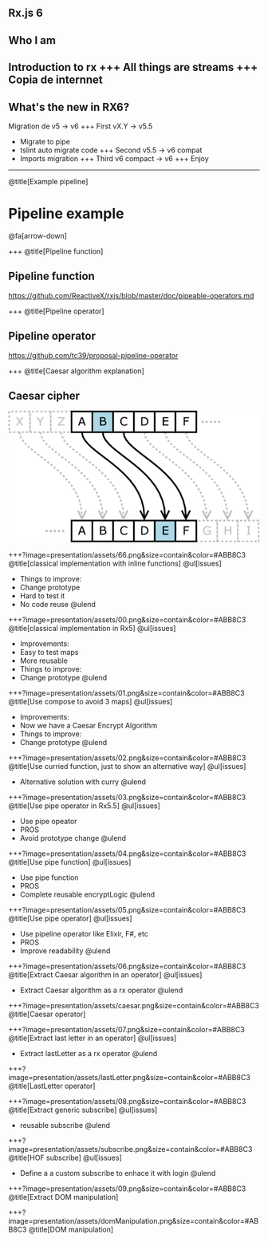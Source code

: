 Rx.js 6
--- 
Who I am
---
Introduction to rx
+++
All things are streams
+++
Copia de internnet
---
What's the new in RX6?
---
Migration de v5 -> v6
+++
First vX.Y -> v5.5
- Migrate to pipe
- tslint auto migrate code
+++
Second v5.5 -> v6 compat
- Imports migration
+++
Third v6 compact -> v6
+++
Enjoy

---
@title[Example pipeline]
# Pipeline example
@fa[arrow-down]

+++
@title[Pipeline function]
## Pipeline function
  https://github.com/ReactiveX/rxjs/blob/master/doc/pipeable-operators.md

+++
@title[Pipeline operator]
## Pipeline operator
  https://github.com/tc39/proposal-pipeline-operator

+++
@title[Caesar algorithm explanation]
## Caesar cipher
![Caesar cipher](presentation/assets/Caesar_cipher.png)

+++?image=presentation/assets/66.png&size=contain&color=#ABB8C3
@title[classical implementation with inline functions]
@ul[issues]
- Things to improve: 
- Change prototype 
- Hard to test it 
- No code reuse 
@ulend

+++?image=presentation/assets/00.png&size=contain&color=#ABB8C3
@title[classical implementation in Rx5]
@ul[issues]
- Improvements:
- Easy to test maps
- More reusable
- Things to improve: 
- Change prototype
@ulend

+++?image=presentation/assets/01.png&size=contain&color=#ABB8C3
@title[Use compose to avoid 3 maps]
@ul[issues]
- Improvements:
- Now we have a Caesar Encrypt Algorithm
- Things to improve: 
- Change prototype
@ulend

+++?image=presentation/assets/02.png&size=contain&color=#ABB8C3
@title[Use curried function, just to show an alternative way]
@ul[issues]
- Alternative solution with curry
@ulend

+++?image=presentation/assets/03.png&size=contain&color=#ABB8C3
@title[Use pipe operator in Rx5.5]
@ul[issues]
- Use pipe opeator
- PROS
- Avoid prototype change
@ulend

+++?image=presentation/assets/04.png&size=contain&color=#ABB8C3
@title[Use pipe function]
@ul[issues]
- Use pipe function
- PROS 
- Complete reusable encryptLogic
@ulend

+++?image=presentation/assets/05.png&size=contain&color=#ABB8C3
@title[Use pipe operator]
@ul[issues]
- Use pipeline operator like Elixir, F#, etc
- PROS 
- Improve readability
@ulend

+++?image=presentation/assets/06.png&size=contain&color=#ABB8C3
@title[Extract Caesar algorithm in an operator]
@ul[issues]
- Extract Caesar algorithm as a rx operator
@ulend

+++?image=presentation/assets/caesar.png&size=contain&color=#ABB8C3
@title[Caesar operator]

+++?image=presentation/assets/07.png&size=contain&color=#ABB8C3
@title[Extract last letter in an operator]
@ul[issues]
- Extract lastLetter as a rx operator
@ulend

+++?image=presentation/assets/lastLetter.png&size=contain&color=#ABB8C3
@title[LastLetter operator]

+++?image=presentation/assets/08.png&size=contain&color=#ABB8C3
@title[Extract generic subscribe]
@ul[issues]
- reusable subscribe
@ulend

+++?image=presentation/assets/subscribe.png&size=contain&color=#ABB8C3
@title[HOF subscribe]
@ul[issues]
- Define a a custom subscribe to enhace it with login
@ulend

+++?image=presentation/assets/09.png&size=contain&color=#ABB8C3
@title[Extract DOM manipulation]

+++?image=presentation/assets/domManipulation.png&size=contain&color=#ABB8C3
@title[DOM manipulation]
